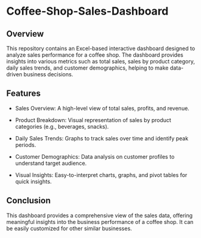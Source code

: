 # Coffee-Shop-Sales-Dashboard

## Overview

This repository contains an Excel-based interactive dashboard designed to analyze sales performance for a coffee shop. The dashboard provides insights into various metrics such as total sales, sales by product category, daily sales trends, and customer demographics, helping to make data-driven business decisions.

## Features

- Sales Overview: A high-level view of total sales, profits, and revenue.

- Product Breakdown: Visual representation of sales by product categories (e.g., beverages, snacks).

- Daily Sales Trends: Graphs to track sales over time and identify peak periods.

- Customer Demographics: Data analysis on customer profiles to understand target audience.

- Visual Insights: Easy-to-interpret charts, graphs, and pivot tables for quick insights.

## Conclusion

This dashboard provides a comprehensive view of the sales data, offering meaningful insights into the business performance of a coffee shop. It can be easily customized for other similar businesses.
